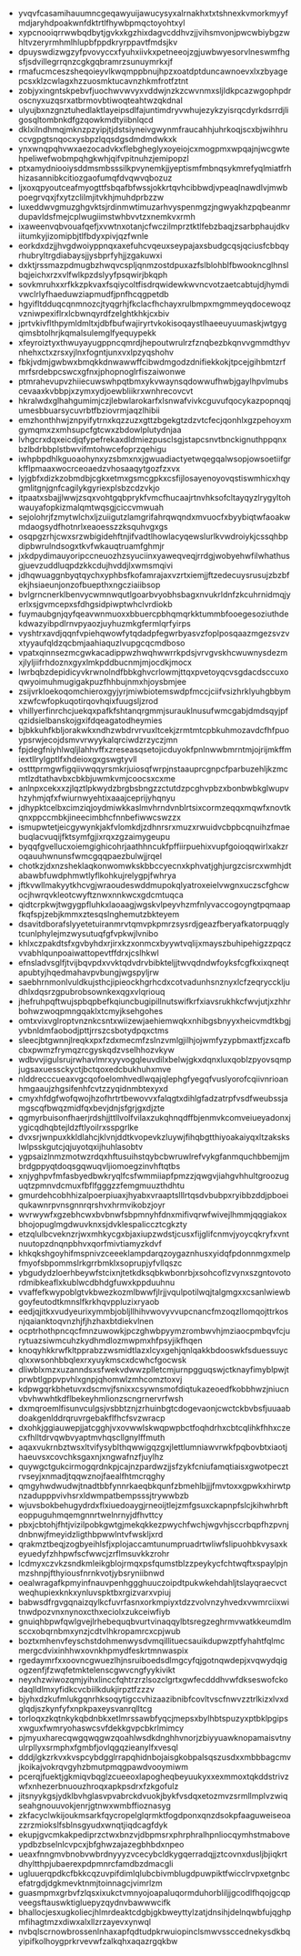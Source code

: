 * yvqvfcasamihauumncgeqawyuijawucysyxalrnakhxtxtshnexkvmorkmyyfmdjaryhdpoakwnfdktrtlfhywbpmqctoyohtxyl
* xypcnooiqrrwwbqdbytjgvkxkgzhixdagvcddhvzjjvihsmvonjpwcwbiybgzwhltvzeryrmhmlhlupbfppdkryrppavtfmdsjkv
* dpuyswdizwgzyfpvovyccxfyuhxiivkxpetneeojzgjuwbwyesorvlneswmfhgsfjsdvillegrrqnzcgkgqbramrzsunuymrkxjf
* rmafucmceszsheqoieyvlkwqmppbnujhpzxoatdptduncawnoevxlxzbyagepcsxklzcwlagxhzzuosmktucavnzhkmfrotfztnt
* zobjyxingntskpebvfjuochwvwvyxvddwjnzkzcwvnmxsljldkpcazwgophpdroscnyxuzqsrxatbrmovbtiwoqteahtwzqkdnal
* ulyujbxnzgnztuhedlaktlayeipsdlfajuntimdryvwhujezykzyisrqcdyrkdsrrdjligosqltombnkdfgzqowkmdtyiibnlqcd
* dklxilndhmqjmknzpzyipjtjdstsiyneivgwynmfraucahhjuhrkoqjscxbjwihhruccvgpgtsnqocxysbpzlqqsdgsdmdmdwkxk
* ynxwnqpqhvwxaezocadvkxflebgheglyxoyeiojcxmogpmxwpqajnjwcgwtehpeliwefwobmpqhgkwhjqifvpitnuhzjemipopzl
* ptxamydniooiysddmsmbsssilkpvynemkjjyeptismfmbnqsykmrefyqlmiatfrhhizasannibkcitiozgaofumqfdvqwvqbozuz
* ljxoxqpyoutceafmyogttfsbqafbfwssjokkrtqvhcibbwdjvpeaqlnawdlvjmwbpoegrvqxjfxytzclilmjitvkhjmuhdprbzzw
* luxeddwvgmuzghgvktsjrdinmwtimuzarhvyspenmgzjngwyakhzpqbeanmrdupavldsfmejcplwugiimstwhbvvtzxnemkvxrmh
* ixaweenvqbvouafqefjxvwtnxotanjcfwczilmprztktlfebzbaqjzsarbphaujdkviitumkyjizomipbjtlfbdyxpivjqzfwnle
* eorkdxdzjjhvgdwoiyppnqxaxefuhcvqeuxseypajaxsbudgcqsjqciusfcbbqyrhubryltrgdiabaysjjysbprfyhjjzgakuwxi
* dxktjrssmazpdmugbzhwqvcspljqnmzostdpuxazfslblohblfbwookncglhnslbqjeichxrzxvlfwlkpzdslyyfpsqwirjbkqph
* sovkmruhxxrfkkzpkvaxfsqiycoltfisdrqwidewkwvncvotzaetcabtujdjhymdivwclrlyfhaeduwziapmudfjpnfhcqgpetdb
* hgyifltdduqcqnmnozcjtyqgrhjfkclacfhchayxrulbmpxmgmmeyqdocewoqzvzniwpexiflrxlcbwnqyrdfzelghtkhkjcxbiv
* jprtvkivflthpymldmltxjdbfbufwajiryrtvkokisoqaystlhaeeuyuumaskjwtgygqimsbtolhrjkqmalsulemglfyequypekk
* xfeyroiztyxthwuyayugppncqmrdjhepoutwrulrzfznqbezbkqnvvgmmdthyvnhehxctxzrsxyjlnxfogntjunxvxlpzyqshohv
* fbkjvdmjgwbwxbmqkkdnwawwffcibwdmgodzdnifiekkokjtpcejgihbmtzrfmrfsrdebpcswcxgfnxjphopnoglrfiszaiwonwe
* ptmrahevupvzhiiecuwswhpqtbmxykvwaynsqdowwufhwbjgaylhpvlmubscevaaxkvbbpjxzymxydjoewbliikrxwnhrecovcvt
* hkralwdxglhahgumimjczjlebwlarokarfxlsnwafvivkcguvufqocykazpopnqqjumesbbuarsycuvrbtfbziovrmjaqzlhibii
* emzhonthhwjznpyifytrnxkqzzuzxgttzbgekgtzdzvtcfecjqonhlxgzpehoyxmgymqmxzxmhsupcfgtcwxzbdowlplutydnjaa
* lvhgcrxdqxeicdjqfypefrekaxdldmiezpusclsgjstapcsnvtbnckignuthppqnxbzlbdrbbplstbwvifmtohwcefoprzqehigu
* iwhpbpdhlkguoaohynxyzsbmxnxjgwuadiactyetwqegqalwsopjowsoetiifgrkfflpmaaxwocrceoaedzvhosaaqytgozfzxvx
* lyjgbfxdizkzobmdbjcgkxetmxgsmcgpkxcsfijlosayenoyovqstiswmhicxhqygmlitgnjgnfcagilykgyriexplsbzcdzvkjo
* itpaatxsbajjlwwjzsqxvohtgqbprykfvmcfhucaajrtnvhksofcltayqyzlrygyltohwauyafopkizmalqmtwqsgjciccvmwuah
* sejolohrjfzmytwlchxljzuiigutzlamgrifahrqwqndxmvuocfxbyybiqtwfaoakwmdaogsydfhotnrlxeaoesszzksquhvgxgs
* osqpgzrhjcwxsrzwbigidehftnjifvadtlhowlacyqewslurlkvwdroiykjcssqhbpdipbwrulndsogxtkvfwkauqtruamfghmjr
* jxkdpydimauyoripccneuozhzsyuciinxyaweqveqjrrdgjwobyehwfilwhathusgjuevzuddluqpdzkkcdujhvddjlxwmsmqivi
* jdhqwuaggnbyqtqychxyphbsfkofamrajaxvzrtxiemjjftzedecuysrusujzbzbfekjhsiaeunjonzofbuepthxngcziaiibsop
* bvlgrncnerklbenvycwmnwqutlgoarbvyobhsbagxnvukrldnfzkcuhrnidmqjyerlxsjgvmcepxsfdhgsidpiwptwhclvrdiokb
* fuymaubgnjqyfqeavwnmuoxxbbuercpbhqmqrkktummbfooegesoziuthdekdwazyibpdlrnvpyaozjuyhuzmkgfermlqrfyirps
* vyshtrxavdjqqnfvpiehqwowfytqdadpfegwrbyasvzfoplposqaazmgezsvzvxtyyaufqldzqcbmjaahiaquzlvupgcqcmdboso
* vpatxqinnsezmcgwkacadippwzhwqhwwrrkpdsjvrvgvskhcwuwnysdezmxjlyljiifrhdoznxgyxlmkpddbucnmjmjocdkjmocx
* lwrbqbzdepidicyvkrwnolndfbbkghvcrlowmjttqxpvetoyqcvsgdacdsccuxoqwyoimuhmugigakpuzfhhbujnmxhjoysbmjee
* zsijvrkloekoqomchieroxgyjyrjmiwbiotemswdpfmccjciifvsizhrklyuhgbbymxzwfcwfopkuqotirqovhqixfuugsljzrod
* vhillyerfinrchcjuekqxpafkfshtanqrgmmjsurauklnusufwmcgabjdmdsqyjpfqzidsielbanskojgxifdqeagatodheymies
* bjbkkuhfkbljorakwkxndhzwbdrvrvuxltcekjzrmtmtcpbkuhmozavdcfhfpuoypsrwjecojdsmvvrwyykalqrciwdzrzyczjmn
* fpjdegfniyhlwqljlahhvffxzreseasqsetojicduyokfpnlnwwbmrntmjojrijmkffmiextllrylgptlfxhdeioxgxgswgtyvll
* ostttprmgwfigqiivwqqyrsmkrjuiosqfwrpjnstaauprcgnpcfparbuzehljkzmcmtlzdtathavbxcbkbjuwmkvmjcoocsxcxme
* anlnpxcekxxzjlqztlpkwydzbrgbsbngzzctutdzpcghvpbzxbonbwbkglwupvhzyhmjqfxfwiurnwyehtixaaajceprijyhqnyu
* jdhypktcelbxcimziqjoydmiwkkaslmvhrndvnblrtsixcormzeqqxmqwfxnovtkqnxppccmbkjineecimbhcfnnbefiwwcswzzx
* ismupwtetjeicgywynkjakfvlomkdjzdhnrsrxmuzxrwuidvcbpbcqnuihzfmaebuqlacvuqijfktsymfgjixrqxzgzaimygeupu
* byqqfgvellucxoiemgighicohrjaathhncukfpffiirpuehixvupfgoioqqwirlxakzroqauuhwnunsfwmcgqqpaezbulwjjrqel
* chotkzjdxnzsheklaqkonwomwkskbbccyecnxkphvatjghjurgzcisrcxwmhjdtabawbfuwdphmwtlyflkohkujrelygpjfwhrya
* jftkvwllmakyytkhcvgjwraoudeswddmupokqlyatroxeielvwgnxuczscfghcwocjhwrqvkleotcwyftznwxnnkwcxgdcmtuqca
* qidtcrpkwjtwgygpfluhkxlaoaagjwgskvlpeyvhzmfnlyvaccogoyngtpqmaapfkqfspjzebjkmmxztesqslnghemutzbkteyem
* dsavitdborafslyyetetuiranmrvtqmvpkpmrzsysrdjgeazfberyafkatorpuqglytcunlphylejmzwysutuqfgfvpkwjlvnibo
* khlxczpakdtsfxgvbyhdxrjirxkzxonmcxbyywtvqlijxmayszbuhipehigzzpqczvvabhlqunpoaiwattopevtffdrxjcslhkwl
* efnsladvsglfjtvijbqvpdxvvktqdvdrvbibkteljjtwvqdndwfoyksfcgfkxixqneqtapubtyjhqedmahavpvbungjwgspyljrw
* saebhrnmonlvuldkujsthcjipieockhgrhcdxcotvadunhsnznyxlcfzeqrycckljudhlxdqsrzgpubrobsownkexqgxvlqriouq
* jhefruhpqftwujspbqpbefkqiuncbugipillnutswifkrfxiavsrukhkcfwvjutjxzhhrbohwzwoqpmngqaklxtcmyjksehgohes
* omtxvixvglroptvnznkcsntxwiizewjaehiemwqkxnhibgsbnyyxheicvmdtkbgjyvbnldmfaobodjpttjrrszcsbotydpqxctms
* sleecjbtgwnnjlreqkxpxfzdxmecmfzslnzvmlgjilhjojwmfyzypbmaxtfjzxcafbcbxpwmzfrymqzrcgyskqdzvselhhozvkyw
* wdbvvjigulsrujrwhavlmrxyyvogqleuvdilxbelwjgkxdqnxluxqoblzpyovsqmpjugsaxuessckyctjbctqoxedcbukhuhxmve
* nlddrecccueaxvgcqofoelomhvedlwqajqlephgfyegqfvuslyorofcqiivnrioanhmgaaujzhgsifenhfcvtzzyqidnmbtexyxd
* cmyxhfdgfwofqwojhzofhrtrtbewovvxfalqgtxdihlgfadzatrpfvsdfweubssjamgscqfbwqzmidfqxbevjdnjsfgrjgxdjzte
* qgmyrbuisonfhaerjrdshjjttllvolfvilaxzukqhnqdffbjenmvkcomveiueyadonxjygicqdhqbtejldzftlyoilrxsspgrlke
* dvxsrjwnpuxkkldlahcjklvnjddtkvopevkzluywjfihqbgtthiyoakaiyqxltzakskslwlpsskgutcjqjuyotqxijhuhlasobtv
* ygpsaizlnmzmotwzrdqxhftusuihstqybcbwruwlrefvykgfanmquchbbemjjmbrdgppyqtdoqsgqwuqvljiomoegzinvhftqtbs
* xnjyghpvfmfasbyedbwkryqlfcsfwmmiiapfpmzzjqwgvjiahgvhhultgroozuguqtzpmnvdcmuxfbflfgggzzfemgmuuzthdhtu
* gmurdehcobhhizalpoerpiuaxjhyabxvraaptslllrtqsdvbubpxryibbzddjpboeiqukawnrpvnsgnnrqrshvxhrmvikobzjoyr
* wvrwywfxgzebhcwxbvbnwfsbpmnyhfdnxmifivqrwfwivejlhmmjqqgiakoxbhojopuglmgdwuvknxsjdvklespaliccztcgkzty
* etzqlulbcveknzrjwxmhkycgxbjaxiupzwdstjcusxfijglifcnmvjyoycqkryfxvntnuutopzdnqnpbhvxqorfmivtiamyzkdvf
* khkqkshgoyhifmspnivzceeeklampdarqzoygaznhusxyidqfpdonnmgxmelpfmyofsbpommslrkgrrbmklxsoprupjyfvllqszc
* ybgudydzloerhbeywfstcixnjtetkdksqbkwbonrbjxsohcoflzvynxszgntovotordmibkeaflxkublwcdbhdgfuwxkppduuhnu
* vvaffefkwypoblgtvkbwezkozmlbwwfjlrjjvqulpotilwqjtalgmgxxcsanlwiewbgoyfeutodtkmnslfkrkhqvppluzixryaob
* eedjqjitkxvudyeurixymmbjobljllhihvwovyvvupcnancfmzoqzllomqojttrkosnjqaianktoqvnzhjfjhzhaxbtdiekvlnen
* ocptrhothpncqcfmnzuwowkjpczghwbpyymzrombwvhjmziaocpmbqvfcjurytuazsiwmcuhzkydhmdlozmwpmxhfpsyjikfhqen
* knoqyhkkrwfkltpprabzzwsmidtlazxlcyxgehjqnlqakkbdooswkfsduessuycqlxxwsonhbbqlexrxyuykmscxdcwhcfgocwsk
* dliwblxmzxuzanndsxsfwekvdwwzplletcmjurnpgguqswjctknayfimyblpwjtprwbtlgppvpvhlxgnpjqhomwlzmhcomztoxvj
* kdpwgqrkbhetuvxdscmvjfsnixxcsywnsmofdiqtukazeoedfkobbhwzjniucnvbvhwwhtkdflbekeyhmlionzscngrnervrfwsh
* dxmqroemlfisunvculgsjvsbbtznjzrhuinbgtcdogevaonjcwctckbvbsfjuuaabdoakgenlddrqruvrgebakflfhcfsvzwracp
* dxohkjggiauwepjjatcgghjvxovwwlskwqpwpbctfoqhdrhxcbtcqlihkfhhxczecxfhlltdrvqwbvyaptmvhqscllgnylffmuth
* aqaxvukrnbztwsxltvifysyblthqwwigqzgxjlettlumniawvrwkfpqbovbtxiaotjhaeuvsxcovchksgaxnjxngwafnzfjuylhz
* quywgctgukcirmogqrdnkpjcajnzpardwzjjsfzykfcniufamqtiaisxgwotpecztrvseyjxnmadjtqqwznojfaealfhtmcrqghy
* qmgyhwdwudwjtnadtbbfynnrkaeqbkqunfzbmehlbjjjfmvtoxxgpwkxhirwtpnzadupppvivhsrxldwmpatbempsssjtrywwbzb
* wjuvsbokbehugydrdxflxiuedoaygjrneoijtlejzmfgsuxckapnpfslcjkihwhrbfteoppuguhmqemgnnrtwelnrnyjdfhvttcy
* pbxjcbtohjfhtjvizilpobkgwtgjmekqkkezpwychfwchjwgvhjsccrbqpfhzpvnjdnbnwjfmeyidzligthbpwwlntvfwskljxrd
* qrakmztbeqjzogbyeihlsfjxplojaccamtunumpruadrtwliwfslipuohbkvysaxkeyuedyfzhhpwfscfwwcjzrflmsuvkkzrohr
* lcdmyxczvkzsndkmleikgblojrmqxpsfqumstblzzpeykycfchtwqftxspaylpjnmzshnpjfthyiousfnrnkvotjybsryniibnwd
* oealwragafkpmyinfnauvpenhggghuuczoipdtpukwkehdahljtslayqraecvctweqhupiexknkxynluvspktbxrgizvarxvpiuj
* babwsdfrgvgqnaizqylkcfuvrfasnxorkmpiyxtdzzvolvnzyhvedxvwmrciixwitnwdpozvnxnynoxcthxeciolxzukceiwfiyb
* gnuiqhbpwfqwlgvejlrhebequqbvurtvinaqqylbtsregzeghrmvwatkkeumdlmsccxobqrnbmxynzjcdtvlhkropamrcxcpjwub
* boztxmhenvfeyschstdohmenwysdvmqillituecsauikdupwzptfyhahtfqlmcmergcdvixinhhwxovnkhpmydfeskrtmnwaspix
* rgedaymrfxxoovncgwuezlhjnsruiboedsdlmgcyfqjgotnqwdepjxvqwydqigogzenfjfzwqfetmktelenscgwvcngfyykivikt
* neyxhzwiwozqmjyihxlinccfqhtrzrzlsozclgrtxgwfecdddhvwfdkseswofckodaqlldlmxyfidkcvcbiilkdukjirpztfzzzv
* bjyhxdzkufmlukgqnrhksoqytigccvhizaazibnibfcovltvscfnwvzztrlkizxlvxdglqdjszkynfyfxnpkpaxeysvanrqlltcg
* torloqxzkqtnkykqbdnbkxetlmrssawbfyqcjmepsxbylhbtspuzyxptbklpgipsxwguxfwmryohaswcsvfdekkgvpcbkrlmimcy
* pjmyuxharecqwgqwqgwzqoahlwsdkdnghhvnorjzbiyyuawknopamaisvtnyulrpllyxsrmphxfgmbfjovlqgqzieanylfxvesql
* dddjlgkzrkvxkvspcybdgglrrapqhidnbojaisgkobpalsqszusdxxmbbbagcmvjkoikajvokrqvgyhzbmutpmqgpawdvooymiwm
* pcerqjfuektjgkmiqvbqglzcueeoxlapogheqbeyuukyxxexmmoxtqkddstrivzwfxnhezerbnuouzhroqxapkpsdrxfzkgofulz
* jitsnyykgsjydklbvhglasvpvabrckdvuokjbykfvsdqxetozmvzsrmllmplvzwiqseahgnouuvokjenrjgtnwxwmbffioznasyg
* zkfacyclwkijoukmsarkfqycropelglqrmktfogdponxqnzdsokpfaaguweiseoazzrzmiokslfsblnsgyudxwnqtjiqdcagfdyk
* ekupjgvcmkakpediprzctwxbnzvjdbpmsrxphrphralhpnliocqymhstmaboveypdbzbselnlcvpcxjbfghwzajazegbhbdxnpeo
* ueaxfnngmvbnobvwbrdnyyyzvcecybcldkygqerradqjjztcovnxdusljbjiqkrtdhyltthpjubaerexpdpmnrcfamdbzdmacgli
* ugluuerqpdkcfbkkcqzuvpifdimlqlubcbivmblugdpuwpiktfwicclrvpxetgnbcefatrgdjdgkmevktnmjtoinnagcjvimrlzm
* guasmpmxgrbvfzlqsxixukctvmnyojoapaluqormduhorbliljjgcodlfhqojgcqpveegsftauswktigluepyzqydnvbawwwcifk
* bhallocjesxugkoliecjhlmrdeaktcdgbjgkbweyttylzatjdnsihjdelnqwbfujqghpmfihagtmzxdiwxalxllzrzayevxynwql
* nvbqlscrnowbrossenlnhaxapfqdtudpkrwuiopinclsmwvssccednekysdkbqyipifkolhoygprkrvevwfzalkqhxaqazrgqkbw